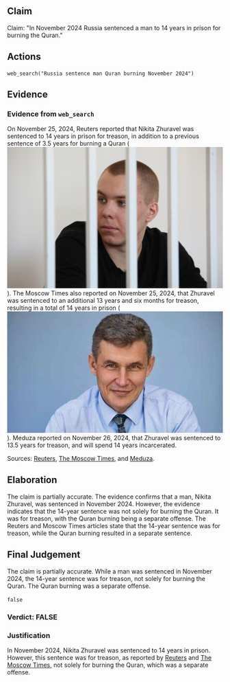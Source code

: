 ## Claim
Claim: "In November 2024 Russia sentenced a man to 14 years in prison for burning the Quran."

## Actions
```
web_search("Russia sentence man Quran burning November 2024")
```

## Evidence
### Evidence from `web_search`
On November 25, 2024, Reuters reported that Nikita Zhuravel was sentenced to 14 years in prison for treason, in addition to a previous sentence of 3.5 years for burning a Quran (![image 381](media/2025-08-06_17-38-1754501881-577176.jpg)). The Moscow Times also reported on November 25, 2024, that Zhuravel was sentenced to an additional 13 years and six months for treason, resulting in a total of 14 years in prison (![image 386](media/2025-08-06_17-38-1754501885-751911.jpg)). Meduza reported on November 26, 2024, that Zhuravel was sentenced to 13.5 years for treason, and will spend 14 years incarcerated.

Sources: [Reuters](https://www.reuters.com/world/europe/russian-man-jailed-burning-koran-sentenced-14-years-separate-ukraine-treason-2024-11-25/), [The Moscow Times](https://www.themoscowtimes.com/2024/11/25/russian-man-jailed-for-quran-burning-sentenced-to-135-more-years-in-prison-for-treason-a87123), and [Meduza](https://meduza.io/en/news/2024/11/26/man-beaten-in-police-custody-for-burning-quran-gets-13-5-years-for-treason-against-russia-in-separate-case).


## Elaboration
The claim is partially accurate. The evidence confirms that a man, Nikita Zhuravel, was sentenced in November 2024. However, the evidence indicates that the 14-year sentence was not solely for burning the Quran. It was for treason, with the Quran burning being a separate offense. The Reuters and Moscow Times articles state that the 14-year sentence was for treason, while the Quran burning resulted in a separate sentence.


## Final Judgement
The claim is partially accurate. While a man was sentenced in November 2024, the 14-year sentence was for treason, not solely for burning the Quran. The Quran burning was a separate offense.

`false`

### Verdict: FALSE

### Justification
In November 2024, Nikita Zhuravel was sentenced to 14 years in prison. However, this sentence was for treason, as reported by [Reuters](https://www.reuters.com/world/europe/russian-man-jailed-burning-koran-sentenced-14-years-separate-ukraine-treason-2024-11-25/) and [The Moscow Times](https://www.themoscowtimes.com/2024/11/25/russian-man-jailed-for-quran-burning-sentenced-to-135-more-years-in-prison-for-treason-a87123/), not solely for burning the Quran, which was a separate offense.
